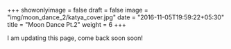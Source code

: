+++
showonlyimage = false
draft = false
image = "img/moon_dance_2/katya_cover.jpg"
date = "2016-11-05T19:59:22+05:30"
title = "Moon Dance Pt.2"
weight = 6
+++
<!--more-->

I am updating this page, come back soon soon!